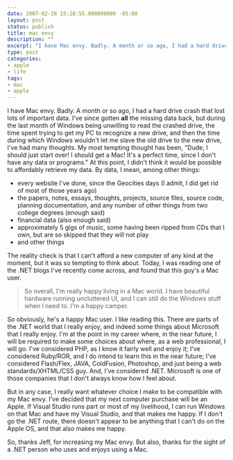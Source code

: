 ```yaml
---
date: 2007-02-28 15:28:55.000000000 -05:00
layout: post
status: publish
title: mac envy
description: ""
excerpt: "I have Mac envy. Badly. A month or so ago, I had a hard drive crash that lost lots of important data. I've since gotten <strong>all</strong> the missing data back, but during the last month of Windows being unwilling to read the crashed drive, the time spent trying to get my PC to recognize a new drive, and then the time during which Windows wouldn't let me slave the old drive to the new drive, I've had many thoughts."
type: post
categories:
- apple
- life
tags:
- mac
- apple
---
```

I have Mac envy. Badly. A month or so ago, I had a hard drive crash that lost lots of important data. I've since gotten <strong>all</strong> the missing data back, but during the last month of Windows being unwilling to read the crashed drive, the time spent trying to get my PC to recognize a new drive, and then the time during which Windows wouldn't let me slave the old drive to the new drive, I've had many thoughts. My most tempting thought has been, "Dude, I should just start over! I should get a Mac! It's a perfect time, since I don't have any data or programs." At this point, I didn't think it would be possible to affordably retrieve my data. By data, I mean, among other things:
<ul>
	<li>every website I've done, since the Geocities days (I admit, I did get rid of most of those years ago)</li>
	<li>the papers, notes, essays, thoughts, projects, source files, source code, planning documentation, and any number of other things from two college degrees (enough said)</li>
	<li>financial data (also enough said)</li>
	<li>approximately 5 gigs of music, some having been ripped from CDs that I own, but are so skipped that they will not play</li>
	<li>and other things</li>
</ul>

The reality check is that I can't afford a new computer of any kind at the moment, but it was so tempting to think about. Today, I was reading one of the .NET blogs I've recently come across, and found that this guy's a Mac user.
<blockquote><p>So overall, I'm really happy living in a Mac world. I have beautiful hardware running uncluttered UI, and I can still do the Windows stuff when I need to. I'm a happy camper.</p></blockquote>
So obviously, he's a happy Mac user. I like reading this. There are parts of the .NET world that I really enjoy, and indeed some things about Microsoft that I really enjoy. I'm at the point in my career where, in the near future, I will be required to make some choices about where, as a web professional, I will go. I've considered PHP, as I know it fairly well and enjoy it; I've considered Ruby/ROR, and I do intend to learn this in the near future; I've considered Flash/Flex, JAVA, ColdFusion, Photoshop, and just being a web standards/XHTML/CSS guy. And, I've considered .NET. Microsoft is one of those companies that I don't always know how I feel about.

But in any case, I really want whatever choice I make to be compatible with my Mac envy. I've decided that my next computer purchase will be an Apple. If Visual Studio runs part or most of my livelihood, I can run Windows on that Mac and have my Visual Studio, and that makes me happy. If I don't go the .NET route, there doesn't appear to be anything that I can't do on the Apple OS, and that also makes me happy.

So, thanks Jeff, for increasing my Mac envy. But also, thanks for the sight of a .NET person who uses and enjoys using a Mac.
